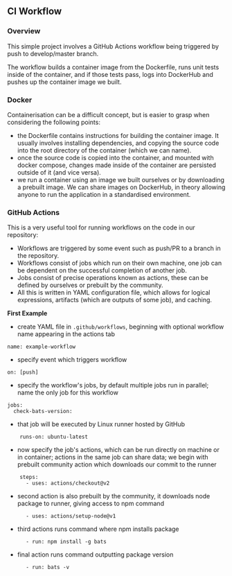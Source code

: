 ## CI Workflow

### Overview

This simple project involves a GitHub Actions workflow being triggered by push to develop/master branch.

The workflow builds a container image from the Dockerfile, runs unit tests inside of the container, and if those tests pass, logs into DockerHub and pushes up the container image we built.

### Docker

Containerisation can be a difficult concept, but is easier to grasp when considering the following points:

- the Dockerfile contains instructions for building the container image. It usually involves installing dependencies, and copying the source code into the root directory of the container (which we can name).
- once the source code is copied into the container, and mounted with docker compose, changes made inside of the container are persisted outside of it (and vice versa).
- we run a container using an image we built ourselves or by downloading a prebuilt image. We can share images on DockerHub, in theory allowing anyone to run the application in a standardised environment.

### GitHub Actions

This is a very useful tool for running workflows on the code in our repository:

- Workflows are triggered by some event such as push/PR to a branch in the repository.
- Workflows consist of jobs which run on their own machine, one job can be dependent on the successful completion of another job.
- Jobs consist of precise operations known as actions, these can be defined by ourselves or prebuilt by the community.
- All this is written in YAML configuration file, which allows for logical expressions, artifacts (which are outputs of some job), and caching.

**First Example**

- create YAML file in `.github/workflows`, beginning with optional workflow name appearing in the actions tab

```
name: example-workflow
```

- specify event which triggers workflow

```
on: [push]
```

- specify the workflow's jobs, by default multiple jobs run in parallel; name the only job for this workflow

```
jobs:
  check-bats-version:
```

- that job will be executed by Linux runner hosted by GitHub

```
    runs-on: ubuntu-latest
```

- now specify the job's actions, which can be run directly on machine or in container; actions in the same job can share data; we begin with prebuilt community action which downloads our commit to the runner

```
    steps:
      - uses: actions/checkout@v2
```

- second action is also prebuilt by the community, it downloads node package to runner, giving access to npm command

```
      - uses: actions/setup-node@v1
```

- third actions runs command where npm installs package

```
      - run: npm install -g bats
```

- final action runs command outputting package version

```
      - run: bats -v
```
